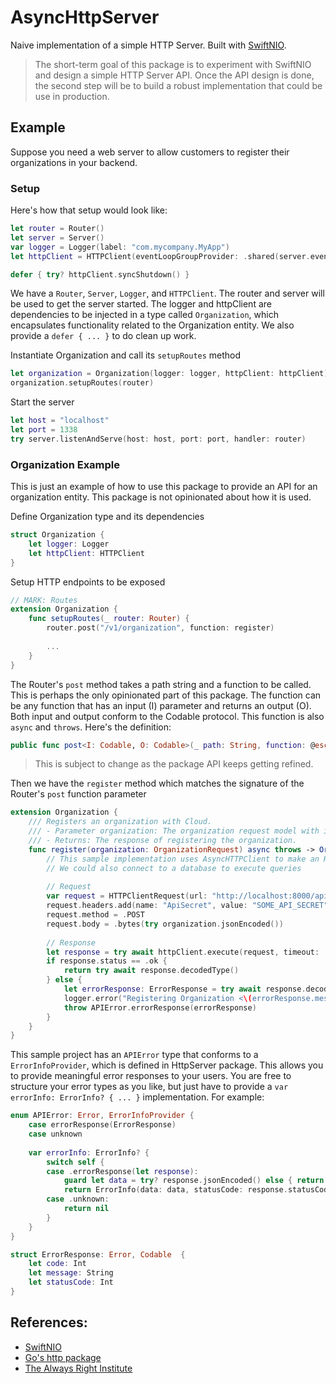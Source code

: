 # AsyncHttpServer

Naive implementation of a simple HTTP Server. Built with [SwiftNIO](https://github.com/apple/swift-nio).

> The short-term goal of this package is to experiment with SwiftNIO and design a simple HTTP Server API. Once the API design is done, the second step will be to build a robust implementation that could be use in production. 

## Example

Suppose you need a web server to allow customers to register their organizations in your backend.

### Setup

Here's how that setup would look like:
```swift
let router = Router()
let server = Server()
var logger = Logger(label: "com.mycompany.MyApp")
let httpClient = HTTPClient(eventLoopGroupProvider: .shared(server.eventLoopGroup))

defer { try? httpClient.syncShutdown() }
```

We have a `Router`, `Server`, `Logger`, and `HTTPClient`. The router and server will be used to get the server started. The logger and httpClient are dependencies to be injected in a type called `Organization`, which encapsulates functionality related to the Organization entity. We also provide a `defer { ... }` to do clean up work.

Instantiate Organization and call its `setupRoutes` method
```swift
let organization = Organization(logger: logger, httpClient: httpClient)
organization.setupRoutes(router)
```

Start the server
```swift
let host = "localhost"
let port = 1338
try server.listenAndServe(host: host, port: port, handler: router)
```
### Organization Example

This is just an example of how to use this package to provide an API for an organization entity. This package is not opinionated about how it is used.

Define Organization type and its dependencies
```swift
struct Organization {
    let logger: Logger
    let httpClient: HTTPClient
}
```
Setup HTTP endpoints to be exposed
```swift
// MARK: Routes
extension Organization {
    func setupRoutes(_ router: Router) {
        router.post("/v1/organization", function: register)
        
        ...
    }
}
```
The Router's `post` method takes a path string and a function to be called. This is perhaps the only opinionated part of this package. The function can be any function that has an input (I) parameter and returns an output (O). Both input and output conform to the Codable protocol. This function is also `async` and `throws`. Here's the definition:
```swift
public func post<I: Codable, O: Codable>(_ path: String, function: @escaping (I) async throws -> O)
```  

> This is subject to change as the package API keeps getting refined. 


Then we have the `register` method which matches the signature of the Router's `post` function parameter

```swift
extension Organization {
    /// Registers an organization with Cloud.
    /// - Parameter organization: The organization request model with information to register.
    /// - Returns: The response of registering the organization.
    func register(organization: OrganizationRequest) async throws -> OrganizationResponse {
        // This sample implementation uses AsyncHTTPClient to make an HTTP request to another HTTP server.
        // We could also connect to a database to execute queries
        
        // Request
        var request = HTTPClientRequest(url: "http://localhost:8000/api/v1/organization")
        request.headers.add(name: "ApiSecret", value: "SOME_API_SECRET")
        request.method = .POST
        request.body = .bytes(try organization.jsonEncoded())
        
        // Response
        let response = try await httpClient.execute(request, timeout: .seconds(30))
        if response.status == .ok {
            return try await response.decodedType()
        } else {
            let errorResponse: ErrorResponse = try await response.decodedType()
            logger.error("Registering Organization <\(errorResponse.message)>")
            throw APIError.errorResponse(errorResponse)
        }
    }
}
```
This sample project has an `APIError` type that conforms to a `ErrorInfoProvider`, which is defined in HttpServer package. This allows you to provide meaningful error responses to your users. You are free to structure your error types as you like, but just have to provide a `var errorInfo: ErrorInfo? { ... }` implementation. For example:
```swift
enum APIError: Error, ErrorInfoProvider {
    case errorResponse(ErrorResponse)
    case unknown
    
    var errorInfo: ErrorInfo? {
        switch self {
        case .errorResponse(let response):
            guard let data = try? response.jsonEncoded() else { return nil }
            return ErrorInfo(data: data, statusCode: response.statusCode)
        case .unknown:
            return nil
        }
    }
}

struct ErrorResponse: Error, Codable  {
    let code: Int
    let message: String
    let statusCode: Int
}
```

## References:
- [SwiftNIO](https://github.com/apple/swift-nio)
- [Go's http package](https://golang.org/pkg/net/http/)
- [The Always Right Institute](https://www.alwaysrightinstitute.com/microexpress-nio2/)
